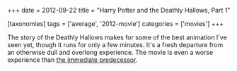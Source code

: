 +++
date = 2012-09-22
title = "Harry Potter and the Deathly Hallows, Part 1"

[taxonomies]
tags = ['average', '2012-movie']
categories = ['movies']
+++

The story of the Deathly Hallows makes for some of the best animation
I\'ve seen yet, though it runs for only a few minutes. It\'s a fresh
departure from an otherwise dull and overlong experience. The movie is
even a worse experience than [the immediate predecessor].

  [the immediate predecessor]: http://tshepang.net/harry-potter-and-the-half-blood-prince-2009
